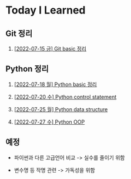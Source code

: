 # Today I Learned

## Git 정리

1. [[2022-07-15 금] Git basic 정리](/Git/Git%20basic.md)

## Python 정리

1. [[2022-07-18 월] Python basic 정리](/Python/Python%20basic.md)

2. [[2022-07-20 수] Python control statement](/Python/control%20statement.md)

3. [[2022-07-25 월] Python data structure](/Python/data%20structure.md)

4. [[2022-07-27 수] Python OOP](/Python/OOP.md)

## 예정

- 파이썬과 다른 고급언어 비교 -> 실수를 줄이기 위함

- 변수명 등 작명 관련 -> 가독성을 위함